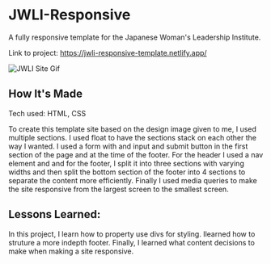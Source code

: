 # JWLI-Responsive

A fully responsive template for the Japanese Woman's Leadership Institute. 

Link to project: https://jwli-responsive-template.netlify.app/

![JWLI Site Gif](<images/JWLI Responsive.gif>)



## How It's Made

Tech used: HTML, CSS

To create this template site based on the design image given to me, I used multiple sections. I used float to have the sections stack on each other the way I wanted. I used a form with and input and submit button in the first section of the page and at the time of the footer. For the header I used a nav element and and for the footer, I split it into three sections with varying widths and then split the bottom section of the footer into 4 sections to separate the content more efficiently. Finally I used media queries to make the site responsive from the largest screen to the smallest screen.

## Lessons Learned:

In this project, I learn how to property use divs for styling. Ilearned how to struture a more indepth footer. Finally, I learned what content decisions to make when making a site responsive.